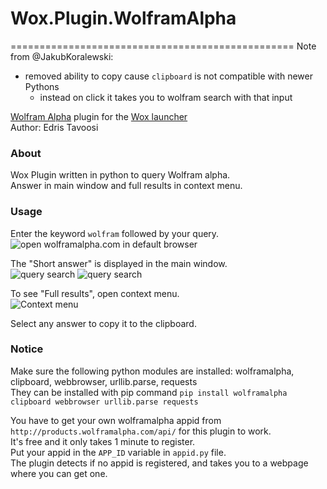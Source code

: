 # Wox.Plugin.WolframAlpha
=================================================
Note from @JakubKoralewski: 
- removed ability to copy cause `clipboard` is not compatible with newer Pythons
  - instead on click it takes you to wolfram search with that input 

[Wolfram Alpha](https://www.wolframalpha.com/) plugin for the [Wox launcher](https://github.com/Wox-launcher/Wox)  
Author: Edris Tavoosi

### About
Wox Plugin written in python to query Wolfram alpha.  
Answer in main window and full results in context menu.  

### Usage
Enter the keyword `wolfram` followed by your query.  
![open wolframalpha.com in default browser](https://raw.githubusercontent.com/EdrisT/Wox.Plugin.WolframAlpha/master/Screenshot1.png)  

The "Short answer" is displayed in the main window.  
![query search](https://raw.githubusercontent.com/EdrisT/Wox.Plugin.WolframAlpha/master/Screenshot2.png)
![query search](https://raw.githubusercontent.com/EdrisT/Wox.Plugin.WolframAlpha/master/Screenshot4.png) 

To see "Full results", open context menu.  
![Context menu](https://raw.githubusercontent.com/EdrisT/Wox.Plugin.WolframAlpha/master/Screenshot3.png)  

Select any answer to copy it to the clipboard.  

### Notice
Make sure the following python modules are installed: wolframalpha, clipboard, webbrowser, urllib.parse, requests  
They can be installed with pip command `pip install wolframalpha clipboard webbrowser urllib.parse requests`  

You have to get your own wolframalpha appid from `http://products.wolframalpha.com/api/` for this plugin to work.  
It's free and it only takes 1 minute to register.  
Put your appid in the `APP_ID` variable in `appid.py` file.  
The plugin detects if no appid is registered, and takes you to a webpage where you can get one.  